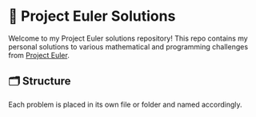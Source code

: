 # 🧠 Project Euler Solutions

Welcome to my Project Euler solutions repository! This repo contains my personal solutions to various mathematical and programming challenges from [Project Euler](https://projecteuler.net/).

## 🗂 Structure

Each problem is placed in its own file or folder and named accordingly.
